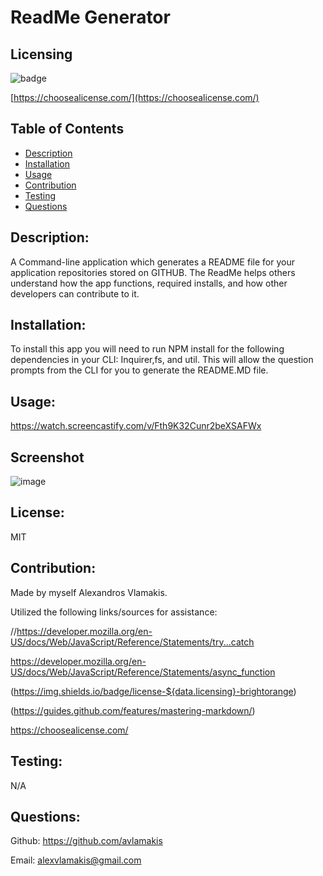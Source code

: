 # ReadMe Generator

## Licensing
![badge](https://img.shields.io/badge/license-MIT-brightorange)

[https://choosealicense.com/](https://choosealicense.com/)

## Table of Contents
  - [Description](#description)
  - [Installation](#installation)
  - [Usage](#usage)
  - [Contribution](#contribution)
  - [Testing](#testing)
  - [Questions](#questions)
  
## Description:
A Command-line application which generates a README file for your application repositories stored on GITHUB. The ReadMe helps others understand how the app functions, required installs, and how other developers can contribute to it.

## Installation:
To install this app you will need to run NPM install for the following dependencies in your CLI: Inquirer,fs, and util. This will allow the question prompts from the CLI for you to generate the README.MD file.

## Usage:
https://watch.screencastify.com/v/Fth9K32Cunr2beXSAFWx

## Screenshot
![image](https://user-images.githubusercontent.com/91172337/147423235-24403bfe-4b92-48ec-bdec-f330136d5563.png)


## License:
MIT

## Contribution:
Made by myself Alexandros Vlamakis. 

Utilized the following links/sources for assistance:

//https://developer.mozilla.org/en-US/docs/Web/JavaScript/Reference/Statements/try...catch 

https://developer.mozilla.org/en-US/docs/Web/JavaScript/Reference/Statements/async_function 

(https://img.shields.io/badge/license-${data.licensing}-brightorange) 

(https://guides.github.com/features/mastering-markdown/) 

https://choosealicense.com/

## Testing:
N/A

## Questions:
Github: https://github.com/avlamakis

Email: alexvlamakis@gmail.com

